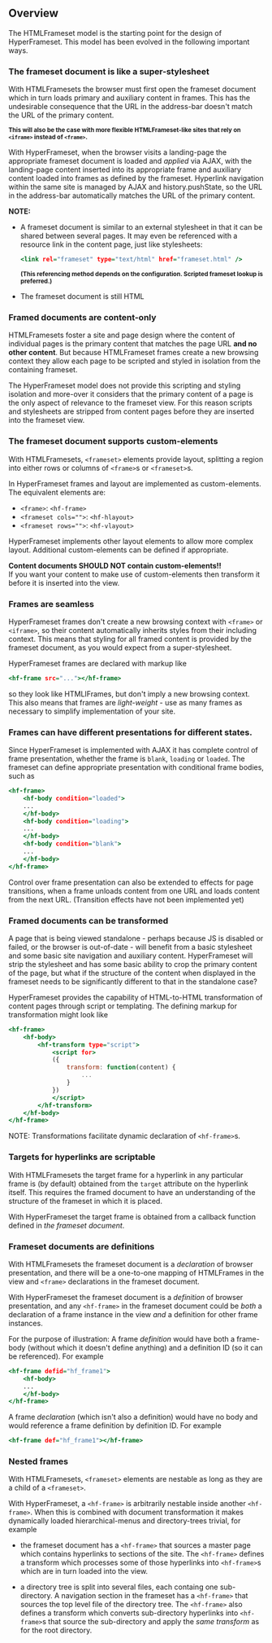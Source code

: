 ## Overview

The HTMLFrameset model is the starting point for the design of HyperFrameset. 
This model has been evolved in the following important ways. 

### The frameset document is like a super-stylesheet

With HTMLFramesets the browser must first open the frameset document which in turn loads primary and auxiliary content in frames.
This has the undesirable consequence that the URL in the address-bar doesn't match the URL of the primary content.

<small>**This will also be the case with more flexible HTMLFrameset-like sites that rely on `<iframe>` instead of `<frame>`.**</small>

With HyperFrameset, when the browser visits a landing-page the appropriate frameset document is loaded and *applied* via AJAX,
with the landing-page content inserted into its appropriate frame 
and auxiliary content loaded into frames as defined by the frameset. 
Hyperlink navigation within the same site is managed by AJAX and history.pushState,
so the URL in the address-bar automatically matches the URL of the primary content.

**NOTE:**

- A frameset document is similar to an external stylesheet in that it can be shared between several pages.
	It may even be referenced with a resource link in the content page, just like stylesheets:
	
	``` .html
	<link rel="frameset" type="text/html" href="frameset.html" />
	```
	
	<small>**(This referencing method depends on the configuration. Scripted frameset lookup is preferred.)**</small>

- The frameset document is still HTML

### Framed documents are **content-only**

HTMLFramesets foster a site and page design where the content of individual pages
is the primary content that matches the page URL **and no other content**.
But because HTMLFrameset frames create a new browsing context 
they allow each page to be scripted and styled in isolation from the containing frameset. 

The HyperFrameset model does not provide this scripting and styling isolation and 
more-over it considers that the primary content of a page is the only aspect of relevance to the frameset view. 
For this reason scripts and stylesheets are stripped from content pages before they are inserted into the frameset view.

### The frameset document supports custom-elements

With HTMLFramesets, `<frameset>` elements provide layout, splitting a region into either rows or columns of `<frame>`s or `<frameset>`s.

In HyperFrameset frames and layout are implemented as custom-elements. 
The equivalent elements are:

- `<frame>`: `<hf-frame>`
- `<frameset cols="">`: `<hf-hlayout>`
- `<frameset rows="">`: `<hf-vlayout>`

HyperFrameset implements other layout elements to allow more complex layout. 
Additional custom-elements can be defined if appropriate.

**Content documents SHOULD NOT contain custom-elements!!**  
If you want your content to make use of custom-elements then transform it before it is inserted into the view.

### Frames are seamless

HyperFrameset frames don't create a new browsing context with `<frame>` or `<iframe>`,
so their content automatically inherits styles from their including context.
This means that styling for all framed content is provided by the frameset document,
as you would expect from a super-stylesheet. 

HyperFrameset frames are declared with markup like

``` .html
<hf-frame src="..."></hf-frame>
```

so they look like HTMLIFrames, but don't imply a new browsing context. 
This also means that frames are *light-weight* -
use as many frames as necessary to simplify implementation of your site.

### Frames can have different presentations for different states.

Since HyperFrameset is implemented with AJAX it has complete control of frame presentation,
whether the frame is `blank`, `loading` or `loaded`.
The frameset can define appropriate presentation with conditional frame bodies, such as

``` .html
<hf-frame>
    <hf-body condition="loaded">
	...
	</hf-body>
	<hf-body condition="loading">
	...
	</hf-body>
	<hf-body condition="blank">
	...
	</hf-body>
</hf-frame>
```

Control over frame presentation can also be extended to effects for page transitions,
when a frame unloads content from one URL and loads content from the next URL.
(Transition effects have not been implemented yet)

### Framed documents can be transformed

A page that is being viewed standalone - perhaps because JS is disabled or failed, or the browser is out-of-date -
will benefit from a basic stylesheet and some basic site navigation and auxiliary content.
HyperFrameset will strip the stylesheet and has some basic ability to crop the primary content of the page,
but what if the structure of the content when displayed in the frameset 
needs to be significantly different to that in the standalone case?

HyperFrameset provides the capability of HTML-to-HTML transformation of content pages through script or templating.
The defining markup for transformation might look like

``` .html
<hf-frame>
	<hf-body>
		<hf-transform type="script">
			<script for>
			({
				transform: function(content) {
					...
				}
			})
			</script>
		</hf-transform>
	</hf-body>
</hf-frame>
```


NOTE: Transformations facilitate dynamic declaration of `<hf-frame>`s.

### Targets for hyperlinks are scriptable

With HTMLFramesets the target frame for a hyperlink in any particular frame is (by default)
obtained from the `target` attribute on the hyperlink itself.
This requires the framed document to have an understanding of the structure of the frameset in which it is placed.

With HyperFrameset the target frame is obtained from a callback function defined in *the frameset document*. 

### Frameset documents are definitions

With HTMLFramesets the frameset document is a *declaration* of browser presentation,
and there will be a one-to-one mapping of HTMLFrames in the view and `<frame>` declarations in the frameset document.

With HyperFrameset the frameset document is a *definition* of browser presentation,
and any `<hf-frame>` in the frameset document could be *both* a declaration of a frame instance in the view *and*
a definition for other frame instances.

For the purpose of illustration:
A frame *definition* would have both a frame-body (without which it doesn't define anything)
and a definition ID (so it can be referenced). For example

``` .html
<hf-frame defid="hf_frame1">
	<hf-body>
	...
	</hf-body>
</hf-frame>
```

A frame *declaration* (which isn't also a definition) would have no body and would reference a frame definition by definition ID.
For example

``` .html
<hf-frame def="hf_frame1"></hf-frame>
```

### Nested frames

With HTMLFramesets, `<frameset>` elements are nestable as long as they are a child of a `<frameset>`.

With HyperFrameset, a `<hf-frame>` is arbitrarily nestable inside another `<hf-frame>`.
When this is combined with document transformation it makes dynamically loaded hierarchical-menus and directory-trees trivial, for example

- the frameset document has a `<hf-frame>` that sources a master page which contains hyperlinks to sections of the site.
	The `<hf-frame>` defines a transform which processes some of those hyperlinks
	into `<hf-frame>`s which are in turn loaded into the view.
	
- a directory tree is split into several files, each containg one sub-directory. 
	A navigation section in the frameset has a `<hf-frame>` that sources the top level file of the directory tree.
	The `<hf-frame>` also defines a transform which converts sub-directory hyperlinks 
	into `<hf-frame>`s that source the sub-directory and apply the *same transform* as for the root directory. 

